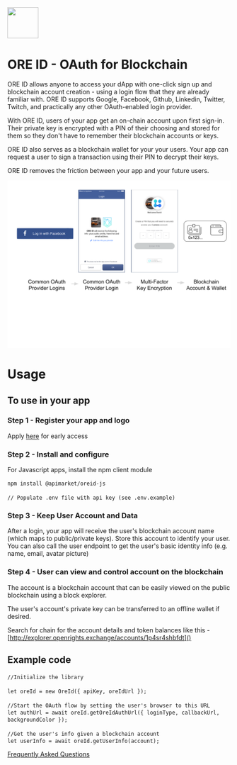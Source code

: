 <img src="https://en.gravatar.com/userimage/137186280/decf387e98fa3847f8d28208dd673bca.png" width="70" height="70">

# ORE ID - OAuth for Blockchain



ORE ID allows anyone to access your dApp with one-click sign up and blockchain account creation - using a login flow that they are already familiar with. ORE ID supports Google, Facebook, Github, Linkedin, Twitter, Twitch, and practically any other OAuth-enabled login provider.

With ORE ID, users of your app get an on-chain account upon first sign-in. Their private key is encrypted with a PIN of their choosing and stored for them so they don't have to remember their blockchain accounts or keys.

ORE ID also serves as a blockchain wallet for your your users. Your app can request a user to sign a transaction using their PIN to decrypt their keys.

ORE ID removes the friction between your app and your future users. 

<img src="./docs/images/oreid-steps-graphic.png" width="1000" >

# Usage


## To use in your app

### Step 1 - Register your app and logo

Apply [here](https://aikon.typeform.com/to/YQ5d5r) for early access 

### Step 2 - Install and configure

For Javascript apps, install the npm client module

```
npm install @apimarket/oreid-js 

// Populate .env file with api key (see .env.example)
```

### Step 3 - Keep User Account and Data  

After a login, your app will receive the user's blockchain account name (which maps to public/private keys). Store this account to identify your user. You can also call the user endpoint to get the user's basic identity info (e.g. name, email, avatar picture)

### Step 4 - User can view and control account on the blockchain  

The account is a blockchain account that can be easily viewed on the public blockchain using a block explorer.

The user's account's private key can be transferred to an offline wallet if desired.

Search for chain for the account details and token balances like this - [http://explorer.openrights.exchange/accounts/1p4sr4shbfdt]()


## Example code
```
//Initialize the library

let oreId = new OreId({ apiKey, oreIdUrl });

//Start the OAuth flow by setting the user's browser to this URL
let authUrl = await oreId.getOreIdAuthUrl({ loginType, callbackUrl, backgroundColor });

//Get the user's info given a blockchain account
let userInfo = await oreId.getUserInfo(account);

```


[Frequently Asked Questions](https://drive.google.com/open?id=1Nx6qm7z8TQRM8S-onmcP0H--21z-gzYDBVEzzfcgE9g)

